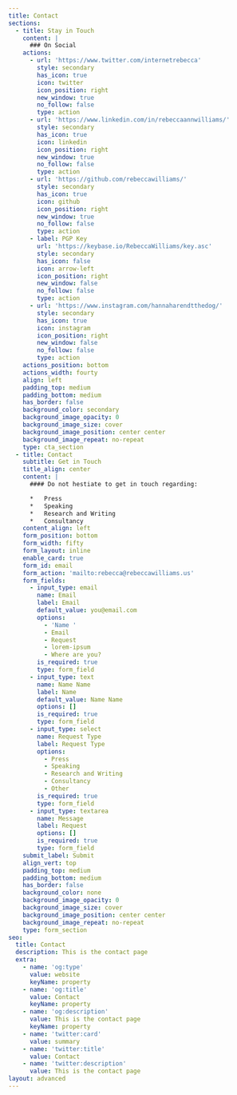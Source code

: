 ```yaml
---
title: Contact
sections:
  - title: Stay in Touch
    content: |
      ### On Social
    actions:
      - url: 'https://www.twitter.com/internetrebecca'
        style: secondary
        has_icon: true
        icon: twitter
        icon_position: right
        new_window: true
        no_follow: false
        type: action
      - url: 'https://www.linkedin.com/in/rebeccaannwilliams/'
        style: secondary
        has_icon: true
        icon: linkedin
        icon_position: right
        new_window: true
        no_follow: false
        type: action
      - url: 'https://github.com/rebeccawilliams/'
        style: secondary
        has_icon: true
        icon: github
        icon_position: right
        new_window: true
        no_follow: false
        type: action
      - label: PGP Key
        url: 'https://keybase.io/RebeccaWilliams/key.asc'
        style: secondary
        has_icon: false
        icon: arrow-left
        icon_position: right
        new_window: false
        no_follow: false
        type: action
      - url: 'https://www.instagram.com/hannaharendtthedog/'
        style: secondary
        has_icon: true
        icon: instagram
        icon_position: right
        new_window: false
        no_follow: false
        type: action
    actions_position: bottom
    actions_width: fourty
    align: left
    padding_top: medium
    padding_bottom: medium
    has_border: false
    background_color: secondary
    background_image_opacity: 0
    background_image_size: cover
    background_image_position: center center
    background_image_repeat: no-repeat
    type: cta_section
  - title: Contact
    subtitle: Get in Touch
    title_align: center
    content: |
      #### Do not hestiate to get in touch regarding:

      *   Press
      *   Speaking
      *   Research and Writing
      *   Consultancy
    content_align: left
    form_position: bottom
    form_width: fifty
    form_layout: inline
    enable_card: true
    form_id: email
    form_action: 'mailto:rebecca@rebeccawilliams.us'
    form_fields:
      - input_type: email
        name: Email
        label: Email
        default_value: you@email.com
        options:
          - 'Name '
          - Email
          - Request
          - lorem-ipsum
          - Where are you?
        is_required: true
        type: form_field
      - input_type: text
        name: Name Name
        label: Name
        default_value: Name Name
        options: []
        is_required: true
        type: form_field
      - input_type: select
        name: Request Type
        label: Request Type
        options:
          - Press
          - Speaking
          - Research and Writing
          - Consultancy
          - Other
        is_required: true
        type: form_field
      - input_type: textarea
        name: Message
        label: Request
        options: []
        is_required: true
        type: form_field
    submit_label: Submit
    align_vert: top
    padding_top: medium
    padding_bottom: medium
    has_border: false
    background_color: none
    background_image_opacity: 0
    background_image_size: cover
    background_image_position: center center
    background_image_repeat: no-repeat
    type: form_section
seo:
  title: Contact
  description: This is the contact page
  extra:
    - name: 'og:type'
      value: website
      keyName: property
    - name: 'og:title'
      value: Contact
      keyName: property
    - name: 'og:description'
      value: This is the contact page
      keyName: property
    - name: 'twitter:card'
      value: summary
    - name: 'twitter:title'
      value: Contact
    - name: 'twitter:description'
      value: This is the contact page
layout: advanced
---
```

